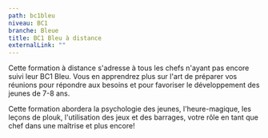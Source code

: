 ```yaml
---
path: bc1bleu
niveau: BC1
branche: Bleue
title: BC1 Bleu à distance
externalLink: ""
---
```

Cette formation à distance s'adresse à tous les chefs n'ayant pas encore suivi leur BC1 Bleu. Vous en apprendrez plus sur l'art de préparer vos réunions pour répondre aux besoins et pour favoriser le développement des jeunes de 7-8 ans. 

Cette formation abordera la psychologie des jeunes, l'heure-magique, les leçons de plouk, l'utilisation des jeux et des barrages, votre rôle en tant que chef dans une maîtrise et plus encore!
